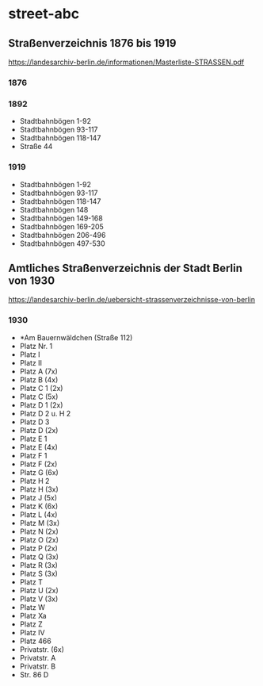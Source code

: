 # street-abc

## Straßenverzeichnis 1876 bis 1919

https://landesarchiv-berlin.de/informationen/Masterliste-STRASSEN.pdf

### 1876

### 1892

- Stadtbahnbögen 1-92
- Stadtbahnbögen 93-117
- Stadtbahnbögen 118-147
- Straße 44

### 1919

- Stadtbahnbögen 1-92
- Stadtbahnbögen 93-117
- Stadtbahnbögen 118-147
- Stadtbahnbögen 148
- Stadtbahnbögen 149-168
- Stadtbahnbögen 169-205
- Stadtbahnbögen 206-496
- Stadtbahnbögen 497-530

## Amtliches Straßenverzeichnis der Stadt Berlin von 1930

https://landesarchiv-berlin.de/uebersicht-strassenverzeichnisse-von-berlin

### 1930

- *Am Bauernwäldchen (Straße 112)
- Platz Nr. 1
- Platz I
- Platz II
- Platz A (7x)
- Platz B (4x)
- Platz C 1 (2x)
- Platz C (5x)
- Platz D 1 (2x)
- Platz D 2 u. H 2
- Platz D 3
- Platz D (2x)
- Platz E 1
- Platz E (4x)
- Platz F 1
- Platz F (2x)
- Platz G (6x)
- Platz H 2
- Platz H (3x)
- Platz J (5x)
- Platz K (6x)
- Platz L (4x)
- Platz M (3x)
- Platz N (2x)
- Platz O (2x)
- Platz P (2x)
- Platz Q (3x)
- Platz R (3x)
- Platz S (3x)
- Platz T
- Platz U (2x)
- Platz V (3x)
- Platz W
- Platz Xa
- Platz Z
- Platz IV
- Platz 466
- Privatstr. (6x)
- Privatstr. A
- Privatstr. B
- Str. 86 D
